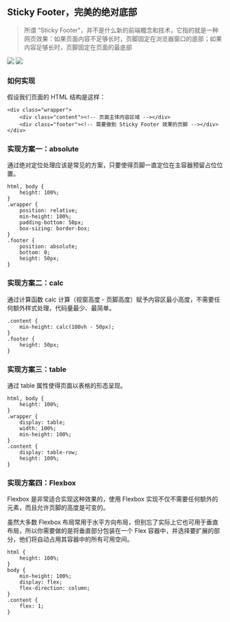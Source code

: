 ## Sticky Footer，完美的绝对底部

> 所谓 "Sticky Footer"，并不是什么新的前端概念和技术，它指的就是一种网页效果：如果页面内容不足够长时，页脚固定在浏览器窗口的底部；如果内容足够长时，页脚固定在页面的最底部

![](https://misc.aotu.io/liqinuo/sticky_01.png)
![](https://misc.aotu.io/liqinuo/sticky_02.png)

### 如何实现
假设我们页面的 HTML 结构是这样：
```
<div class="wrapper">
    <div class="content"><!-- 页面主体内容区域 --></div>
    <div class="footer"><!-- 需要做到 Sticky Footer 效果的页脚 --></div>
</div>
```

### 实现方案一：absolute
通过绝对定位处理应该是常见的方案，只要使得页脚一直定位在主容器预留占位位置。
```
html, body {
    height: 100%;
}
.wrapper {
    position: relative;
    min-height: 100%;
    padding-bottom: 50px;
    box-sizing: border-box;
}
.footer {
    position: absolute;
    bottom: 0;
    height: 50px;
}
```

### 实现方案二：calc
通过计算函数 calc 计算（视窗高度 - 页脚高度）赋予内容区最小高度，不需要任何额外样式处理，代码量最少、最简单。
```
.content {
    min-height: calc(100vh - 50px);
}
.footer {
    height: 50px;
}
```

### 实现方案三：table
通过 table 属性使得页面以表格的形态呈现。
```
html, body {
    height: 100%;
}
.wrapper {
    display: table;
    width: 100%;
    min-height: 100%;
}
.content {
    display: table-row;
    height: 100%;
}
```

### 实现方案四：Flexbox
Flexbox 是非常适合实现这种效果的，使用 Flexbox 实现不仅不需要任何额外的元素，而且允许页脚的高度是可变的。

虽然大多数 Flexbox 布局常用于水平方向布局，但别忘了实际上它也可用于垂直布局，所以你需要做的是将垂直部分包装在一个 Flex 容器中，并选择要扩展的部分，他们将自动占用其容器中的所有可用空间。

```
html {
    height: 100%;
}
body {
    min-height: 100%;
    display: flex;
    flex-direction: column;
}
.content {
    flex: 1;
}
```